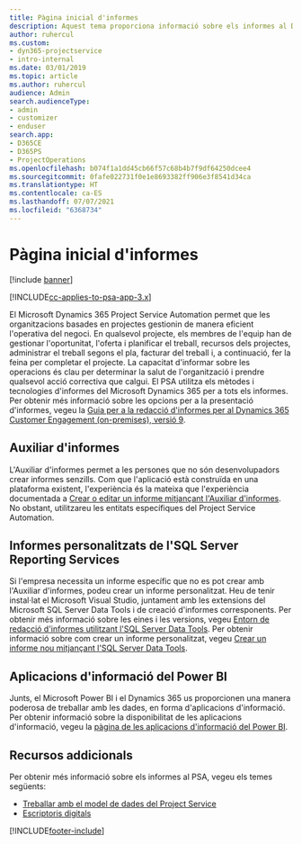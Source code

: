 ```yaml
---
title: Pàgina inicial d'informes
description: Aquest tema proporciona informació sobre els informes al Dynamics 365 Project Service Automation.
author: ruhercul
ms.custom:
- dyn365-projectservice
- intro-internal
ms.date: 03/01/2019
ms.topic: article
ms.author: ruhercul
audience: Admin
search.audienceType:
- admin
- customizer
- enduser
search.app:
- D365CE
- D365PS
- ProjectOperations
ms.openlocfilehash: b074f1a1dd45cb66f57c68b4b7f9df64250dcee4
ms.sourcegitcommit: 0fafe022731f0e1e8693382ff906e3f8541d34ca
ms.translationtype: HT
ms.contentlocale: ca-ES
ms.lasthandoff: 07/07/2021
ms.locfileid: "6368734"
---
```

# <a name="reporting-home-page"></a>Pàgina inicial d'informes

[!include [banner](../includes/psa-now-project-operations.md)]

[!INCLUDE[cc-applies-to-psa-app-3.x](../includes/cc-applies-to-psa-app-3x.md)]

El Microsoft Dynamics 365 Project Service Automation permet que les organitzacions basades en projectes gestionin de manera eficient l'operativa del negoci. En qualsevol projecte, els membres de l'equip han de gestionar l'oportunitat, l'oferta i planificar el treball, recursos dels projectes, administrar el treball segons el pla, facturar del treball i, a continuació, fer la feina per completar el projecte. La capacitat d'informar sobre les operacions és clau per determinar la salut de l'organització i prendre qualsevol acció correctiva que calgui. El PSA utilitza els mètodes i tecnologies d'informes del Microsoft Dynamics 365 per a tots els informes. Per obtenir més informació sobre les opcions per a la presentació d'informes, vegeu la [Guia per a la redacció d'informes per al Dynamics 365 Customer Engagement (on-premises), versió 9](/dynamics365/customerengagement/on-premises/analytics/reporting-analytics-with-dynamics-365).

## <a name="report-wizard"></a>Auxiliar d'informes

L'Auxiliar d'informes permet a les persones que no són desenvolupadors crear informes senzills. Com que l'aplicació està construïda en una plataforma existent, l'experiència és la mateixa que l'experiència documentada a [Crear o editar un informe mitjançant l'Auxiliar d'informes](/dynamics365/customerengagement/on-premises/basics/create-edit-copy-report-wizard). No obstant, utilitzareu les entitats específiques del Project Service Automation.

## <a name="custom-sql-server-reporting-services-reports"></a>Informes personalitzats de l'SQL Server Reporting Services

Si l'empresa necessita un informe específic que no es pot crear amb l'Auxiliar d'informes, podeu crear un informe personalitzat. Heu de tenir instal·lat el Microsoft Visual Studio, juntament amb les extensions del Microsoft SQL Server Data Tools i de creació d'informes corresponents. Per obtenir més informació sobre les eines i les versions, vegeu [Entorn de redacció d'informes utilitzant l'SQL Server Data Tools](/dynamics365/customerengagement/on-premises/analytics/report-writing-environment-using-sql-server-data-tools). Per obtenir informació sobre com crear un informe personalitzat, vegeu [Crear un informe nou mitjançant l'SQL Server Data Tools](/dynamics365/customerengagement/on-premises/analytics/create-a-new-report-using-sql-server-data-tools).

## <a name="power-bi-insights-apps"></a>Aplicacions d'informació del Power BI

Junts, el Microsoft Power BI i el Dynamics 365 us proporcionen una manera poderosa de treballar amb les dades, en forma d'aplicacions d'informació. Per obtenir informació sobre la disponibilitat de les aplicacions d'informació, vegeu la [pàgina de les aplicacions d'informació del Power BI](https://powerbi.microsoft.com/power-bi-insights-apps/).


## <a name="additional-resources"></a>Recursos addicionals
Per obtenir més informació sobre els informes al PSA, vegeu els temes següents:

- [Treballar amb el model de dades del Project Service](reports-working-project-service-data-model.md)
- [Escriptoris digitals](reports-dashboards.md)



[!INCLUDE[footer-include](../includes/footer-banner.md)]